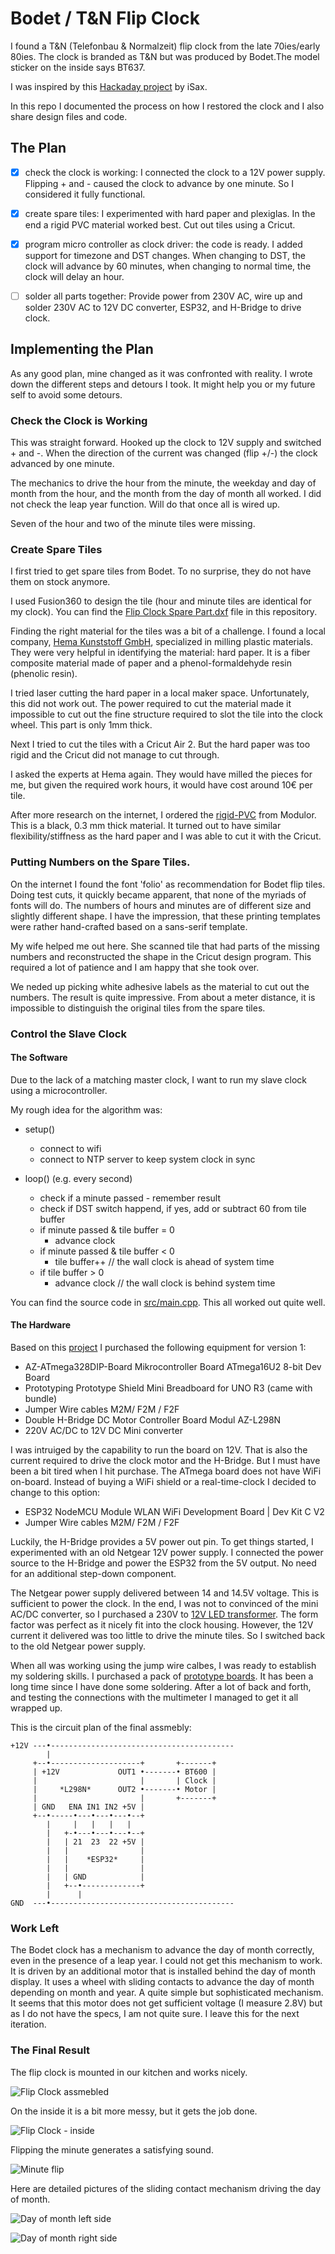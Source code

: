 # Bodet / T&N Flip Clock

I found a T&N (Telefonbau & Normalzeit) flip clock from the late 70ies/early 80ies. The clock is branded as T&N but was produced by Bodet.The model sticker on the inside says BT637.

I was inspired by this [Hackaday project](https://hackaday.io/project/186457-bodet-flip-clock-hacked-back-to-the-present) by iSax.

In this repo I documented the process on how I restored the clock and I also share design files and code.

## The Plan

- [x] check the clock is working: I connected the clock to a 12V power supply. Flipping + and - caused the clock to advance by one minute. So I considered it fully functional.

- [x] create spare tiles: I experimented with hard paper and plexiglas. In the end a rigid PVC material worked best. Cut out tiles using a Cricut.

- [x] program micro controller as clock driver: the code is ready. I added support for timezone and DST changes. When changing to DST, the clock will advance by 60 minutes, when changing to normal time, the clock will delay an hour.

- [ ] solder all parts together: Provide power from 230V AC, wire up and solder 230V AC to 12V DC converter, ESP32, and H-Bridge to drive clock.

## Implementing the Plan

As any good plan, mine changed as it was confronted with reality. I wrote down the different steps and detours I took. It might help you or my future self to avoid some detours.

### Check the Clock is Working

This was straight forward. Hooked up the clock to 12V supply and switched + and -. When the direction of the current was changed (flip +/-) the clock advanced by one minute.

The mechanics to drive the hour from the minute, the weekday and day of month from the hour, and the month from the day of month all worked. I did not check the leap year function. Will do that once all is wired up.

Seven of the hour and two of the minute tiles were missing.

### Create Spare Tiles

I first tried to get spare tiles from Bodet. To no surprise, they do not have them on stock anymore.

I used Fusion360 to design the tile (hour and minute tiles are identical for my clock). You can find the [Flip Clock Spare Part.dxf](/Spare%20Tiles/Flip%20Clock%20Spare%20Part.dxf) file in this repository.

Finding the right material for the tiles was a bit of a challenge. I found a local company, [Hema Kunststoff GmbH](https://maps.app.goo.gl/DWzyLc1jadHfFmLP6), specialized in milling plastic materials. They were very helpful in identifying the material: hard paper. It is a fiber composite material made of paper and a phenol-formaldehyde resin (phenolic resin).

I tried laser cutting the hard paper in a local maker space. Unfortunately, this did not work out. The power required to cut the material made it impossible to cut out the fine structure required to slot the tile into the clock wheel. This part is only 1mm thick. 

Next I tried to cut the tiles with a Cricut Air 2. But the hard paper was too rigid and the Cricut did not manage to cut through.

I asked the experts at Hema again. They would have milled the pieces for me, but given the required work hours, it would have cost around 10€ per tile.

After more research on the internet, I ordered the [rigid-PVC](https://www.modulor.de/en/rigid-pvc-opaque-coloured.html) from Modulor. This is a black, 0.3 mm thick material. It turned out to have similar flexibility/stiffness as the hard paper and I was able to cut it with the Cricut.

### Putting Numbers on the Spare Tiles.

On the internet I found the font 'folio' as recommendation for Bodet flip tiles. Doing test cuts, it quickly became apparent, that none of the myriads of fonts will do. The numbers of hours and minutes are of different size and slightly different shape. I have the impression, that these printing templates were rather hand-crafted based on a sans-serif template.

My wife helped me out here. She scanned tile that had parts of the missing numbers and reconstructed the shape in the Cricut design program. This required a lot of patience and I am happy that she took over.

We neded up picking white adhesive labels as the material to cut out the numbers. The result is quite impressive. From about a meter distance, it is impossible to distinguish the original tiles from the spare tiles.

### Control the Slave Clock

#### The Software

Due to the lack of a matching master clock, I want to run my slave clock using a microcontroller. 

My rough idea for the algorithm was:

* setup()
  * connect to wifi
  * connect to NTP server to keep system clock in sync


* loop() (e.g. every second)
  * check if a minute passed - remember result
  * check if DST switch happend, if yes, add or subtract 60 from tile buffer
  * if minute passed & tile buffer = 0
    * advance clock
  * if minute passed & tile buffer < 0
    * tile buffer++ // the wall clock is ahead of system time
  * if tile buffer > 0
    * advance clock // the wall clock is behind system time
   
You can find the source code in [src/main.cpp](src/main.cpp). This all worked out quite well.

#### The Hardware

Based on this [project](https://hackaday.io/project/186457-bodet-flip-clock-hacked-back-to-the-present) I purchased the following equipment for version 1:

* AZ-ATmega328DIP-Board Mikrocontroller Board ATmega16U2 8-bit Dev Board
* Prototyping Prototype Shield Mini Breadboard for UNO R3 (came with bundle)
* Jumper Wire cables M2M/ F2M / F2F 
* Double H-Bridge DC Motor Controller Board Modul AZ-L298N
* 220V AC/DC to 12V DC Mini converter

I was intruiged by the capability to run the board on 12V. That is also the current required to drive the clock motor and the H-Bridge. But I must have been a bit tired when I hit purchase. The ATmega board does not have WiFi on-board. Instead of buying a WiFi shield or a real-time-clock I decided to change to this option:

* ESP32 NodeMCU Module WLAN WiFi Development Board | Dev Kit C V2
* Jumper Wire cables M2M/ F2M / F2F

Luckily, the H-Bridge provides a 5V power out pin. To get things started, I experimented with an old Netgear 12V power supply. I connected the power source to the H-Bridge and power the ESP32 from the 5V output. No need for an additional step-down component.

The Netgear power supply delivered between 14 and 14.5V voltage. This is sufficient to power the clock. In the end, I was not to convinced of the mini AC/DC converter, so I purchased a 230V to [12V LED transformer](https://www.amazon.de/dp/B0CN92H7H8?psc=1&ref=ppx_yo2ov_dt_b_product_details). The form factor was perfect as it nicely fit into the clock housing. However, the 12V current it delivered was too little to drive the minute tiles. So I switched back to the old Netgear power supply.

When all was working using the jump wire calbes, I was ready to establish my soldering skills. I purchased a pack of [prototype boards](https://www.amazon.de/dp/B09NDNPF91?psc=1&ref=ppx_yo2ov_dt_b_product_details). It has been a long time since I have done some soldering. After a lot of back and forth, and testing the connections with the multimeter I managed to get it all wrapped up.

This is the circuit plan of the final assmebly:

```
+12V ---•-----------------------------------------
        |
     +--•--------------------+       +-------+
     | +12V             OUT1 •-------• BT600 |
     |                       |       | Clock |
     |     *L298N*      OUT2 •-------• Motor |
     |                       |       +-------+
     | GND   ENA IN1 IN2 +5V |
     +--•-----•---•---•---•--+
        |     |   |   |   |
        |   +-•---•---•---•--+       
        |   | 21  23  22 +5V |     
        |   |                |
        |   |    *ESP32*     |
        |   |                |
        |   | GND            |
        |   +--•-------------+  
        |      |
GND  ---•-----------------------------------------
```

### Work Left

The Bodet clock has a mechanism to advance the day of month correctly, even in the presence of a leap year. I could not get this mechanism to work. It is driven by an additional motor that is installed behind the day of month display. It uses a wheel with sliding contacts to advance the day of month depending on month and year. A quite simple but sophisticated mechanism. It seems that this motor does not get sufficient voltage (I measure 2.8V) but as I do not have the specs, I am not quite sure. I leave this for the next iteration.

### The Final Result

The flip clock is mounted in our kitchen and works nicely.

![Flip Clock assmebled](pictures/FlipClock%20-%20assembled.jpeg)

On the inside it is a bit more messy, but it gets the job done.

![Flip Clock - inside](pictures/FlipClock%20-%20inside.jpeg)

Flipping the minute generates a satisfying sound.

![Minute flip](https://github.com/jank/Bodet/assets/5099251/fa8b5b44-c8f6-45a2-a900-c80cad40a6cd)

Here are detailed pictures of the sliding contact mechanism driving the day of month.

![Day of month left side](pictures/FlipClock%20-%20day%20of%20month%20left%20side.jpeg)

![Day of month right side](pictures/FlipClock%20-%20day%20of%20month%20right%20side.jpeg)
